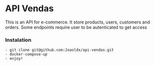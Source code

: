 # API Vendas

This is an API for e-commerce. It store products, users, customers and orders.
Some endpoints require user to be autenticated to get access

### Instalation

```
- git clone git@github.com:Joaoldx/api-vendas.git
- docker-compose-up
- enjoy!
```
